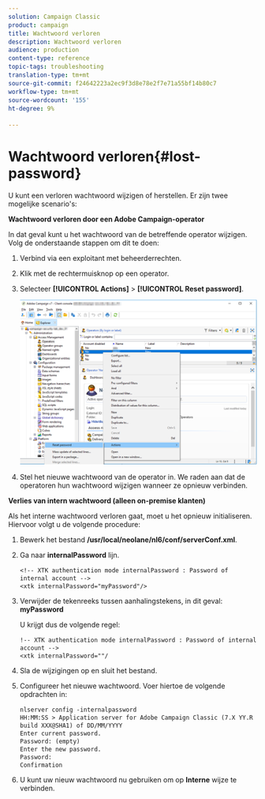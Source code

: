 ```yaml
---
solution: Campaign Classic
product: campaign
title: Wachtwoord verloren
description: Wachtwoord verloren
audience: production
content-type: reference
topic-tags: troubleshooting
translation-type: tm+mt
source-git-commit: f24642223a2ec9f3d8e78e2f7e71a55bf14b80c7
workflow-type: tm+mt
source-wordcount: '155'
ht-degree: 9%

---
```



# Wachtwoord verloren{#lost-password}

U kunt een verloren wachtwoord wijzigen of herstellen.
Er zijn twee mogelijke scenario&#39;s:

**Wachtwoord verloren door een Adobe Campaign-operator**

In dat geval kunt u het wachtwoord van de betreffende operator wijzigen.
Volg de onderstaande stappen om dit te doen:

1. Verbind via een exploitant met beheerderrechten.
1. Klik met de rechtermuisknop op een operator.
1. Selecteer **[!UICONTROL Actions]** > **[!UICONTROL Reset password]**.

   ![](assets/operator-passwd.png)

1. Stel het nieuwe wachtwoord van de operator in. We raden aan dat de operatoren hun wachtwoord wijzigen wanneer ze opnieuw verbinden.

**Verlies van intern wachtwoord (alleen on-premise klanten)**

Als het interne wachtwoord verloren gaat, moet u het opnieuw initialiseren.
Hiervoor volgt u de volgende procedure:

1. Bewerk het bestand **/usr/local/neolane/nl6/conf/serverConf.xml**.

1. Ga naar **internalPassword** lijn.

   ```
   <!-- XTK authentication mode internalPassword : Password of internal account -->
   <xtk internalPassword="myPassword"/>
   ```

1. Verwijder de tekenreeks tussen aanhalingstekens, in dit geval: **myPassword**

   U krijgt dus de volgende regel:

   ```
   !-- XTK authentication mode internalPassword : Password of internal account -->
   <xtk internalPassword=""/
   ```

1. Sla de wijzigingen op en sluit het bestand.

1. Configureer het nieuwe wachtwoord. Voer hiertoe de volgende opdrachten in:

   ```
   nlserver config -internalpassword
   HH:MM:SS > Application server for Adobe Campaign Classic (7.X YY.R build XXX@SHA1) of DD/MM/YYYY
   Enter current password.
   Password: (empty)
   Enter the new password.
   Password: 
   Confirmation 
   ```

1. U kunt uw nieuw wachtwoord nu gebruiken om op **Interne** wijze te verbinden.
